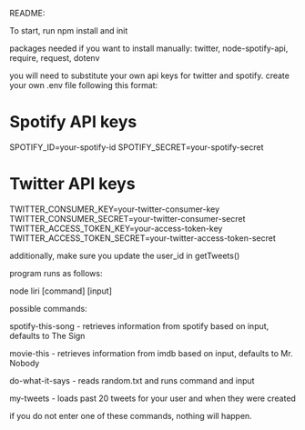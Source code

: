 README:

To start, run npm install and init

packages needed if you want to install manually: 
twitter, node-spotify-api, require, request, dotenv

you will need to substitute your own api keys for twitter and spotify. create your own .env file following this format:

# Spotify API keys

SPOTIFY_ID=your-spotify-id
SPOTIFY_SECRET=your-spotify-secret

# Twitter API keys

TWITTER_CONSUMER_KEY=your-twitter-consumer-key
TWITTER_CONSUMER_SECRET=your-twitter-consumer-secret
TWITTER_ACCESS_TOKEN_KEY=your-access-token-key
TWITTER_ACCESS_TOKEN_SECRET=your-twitter-access-token-secret


additionally, make sure you update the user_id in getTweets()

program runs as follows:

node liri [command] [input]

possible commands:

spotify-this-song - retrieves information from spotify based on input, defaults to The Sign

movie-this - retrieves information from imdb based on input, defaults to Mr. Nobody

do-what-it-says - reads random.txt and runs command and input

my-tweets - loads past 20 tweets for your user and when they were created

if you do not enter one of these commands, nothing will happen.